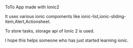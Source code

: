 ToTo App made with Ionic2 

It uses various ionic compoments like ionic-list,ionic-sliding-item,Alert,Actionsheet.

To store tasks, storage api of Ionic 2 is used.

I hope this helps someone who has just started learning ionic.



